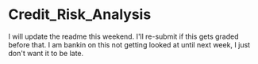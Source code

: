 # Credit_Risk_Analysis
I will update the readme this weekend. I'll re-submit if this gets graded before that. I am bankin on this not getting looked at until next week, I just don't want it to be late.

